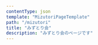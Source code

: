 ```yaml
---
contentType: json
template: "MizutoriPageTemplate"
path: "/mizutori"
title: "みずとり会"
description: "みずとり会のページです"
---
```

